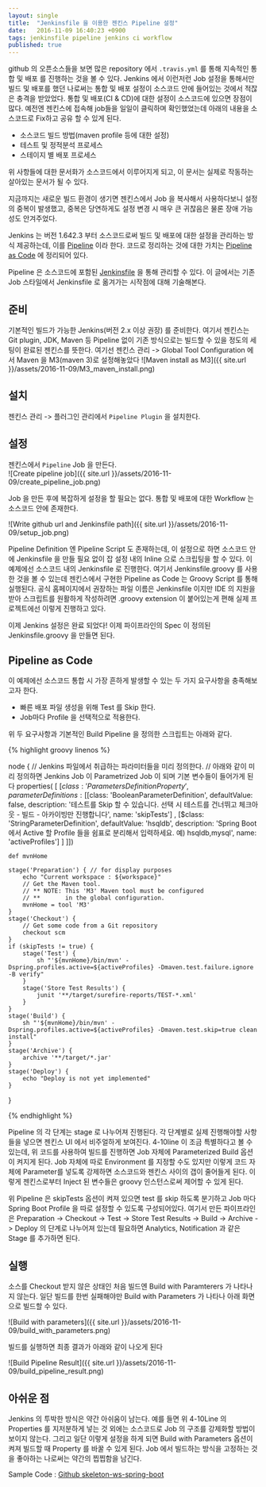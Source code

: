 ```yaml
---
layout: single
title:  "Jenkinsfile 을 이용한 젠킨스 Pipeline 설정"
date:   2016-11-09 16:40:23 +0900
tags: jenkinsfile pipeline jenkins ci workflow
published: true
---
```


github 의 오픈소스들을 보면 많은 repository 에서 `.travis.yml` 를 통해 지속적인 통합 및 배포 를 진행하는 것을 볼 수 있다.
Jenkins 에서 이런저런 Job 설정을 통해서만 빌드 및 배포를 했던 나로써는 통합 및 배포 설정이 소스코드 안에 들어있는 것에서 적잖은 충격을 받았었다.
통합 및 배포(CI & CD)에 대한 설정이 소스코드에 있으면 장점이 많다. 예전엔 젠킨스에 접속해 job들을 일일이 클릭하며 확인했었는데 아래의 내용을 소스코드로 Fix하고 공유 할 수 있게 된다.
 
 * 소스코드 빌드 방법(maven profile 등에 대한 설정)
 * 테스트 및 정적분석 프로세스
 * 스테이지 별 배포 프로세스
 
위 사항들에 대한 문서화가 소스코드에서 이루어지게 되고, 이 문서는 실제로 작동하는 살아있는 문서가 될 수 있다.

지금까지는 새로운 빌드 환경이 생기면 젠킨스에서 Job 을 복사해서 사용하다보니 설정의 중복이 발생했고, 중복은 당연하게도 설정 변경 시 매우 큰 귀찮음은 물론 장애 가능성도 안겨주었다.

Jenkins 는 버전 1.642.3 부터 소스코드로써 빌드 및 배포에 대한 설정을 관리하는 방식 제공하는데, 이를 [Pipeline][pipeline] 이라 한다. 코드로 정리하는 것에 대한 가치는 [Pipeline as Code][pipeline-as-code] 에 정리되어 있다.

Pipeline 은 소스코드에 포함된 [Jenkinsfile] 을 통해 관리할 수 있다. 이 글에서는 기존 Job 스타일에서 Jenkinsfile 로 옮겨가는 시작점에 대해 기술해본다.
 
## 준비

기본적인 빌드가 가능한 Jenkins(버전 2.x 이상 권장) 를 준비한다. 여기서 젠킨스는 Git plugin, JDK, Maven 등 Pipeline 없이 기존 방식으로는 빌드할 수 있을 정도의 세팅이 완료된 젠킨스를 뜻한다. 
여기선 젠킨스 관리 -> Global Tool Configuration 에서 Maven 을 M3(maven 3)로 설정해놓았다
![Maven install as M3]({{ site.url }}/assets/2016-11-09/M3_maven_install.png)

## 설치 

젠킨스 관리 -> 플러그인 관리에서 `Pipeline Plugin` 을 설치한다.
  
## 설정

젠킨스에서 `Pipeline` Job 을 만든다.  
![Create pipeline job]({{ site.url }}/assets/2016-11-09/create_pipeline_job.png)

Job 을 만든 후에 복잡하게 설정을 할 필요는 없다. 통합 및 배포에 대한 Workflow 는 소스코드 안에 존재한다.

![Write github url and Jenkinsfile path]({{ site.url }}/assets/2016-11-09/setup_job.png)

Pipeline Definition 엔 Pipeline Script 도 존재하는데, 이 설정으로 하면 소스코드 안에 Jenkinsfile 을 만들 필요 없이 잡 설정 내의 Inline 으로 스크립팅을 할 수 있다.
이 예제에선 소스코드 내의 Jenkinsfile 로 진행한다.
여기서 Jenkinsfile.groovy 를 사용한 것을 볼 수 있는데 젠킨스에서 구현한 Pipeline as Code 는 Groovy Script 를 통해 실행된다.
공식 홈페이지에서 권장하는 파일 이름은 Jenkinsfile 이지만 IDE 의 지원을 받아 스크립트를 원활하게 작성하려면 .groovy extension 이 붙어있는게 편해 실제 프로젝트에선 이렇게 진행하고 있다.

이제 Jenkins 설정은 완료 되었다! 이제 파이프라인의 Spec 이 정의된 Jenkinsfile.groovy 을 만들면 된다.

## Pipeline as Code

이 예제에선 소스코드 통합 시 가장 흔하게 발생할 수 있는 두 가지 요구사항을 충족해보고자 한다.

* 빠른 배포 파일 생성을 위해 Test 를 Skip 한다.
* Job마다 Profile 을 선택적으로 적용한다.
 
위 두 요구사항과 기본적인 Build Pipeline 을 정의한 스크립트는 아래와 같다.

{% highlight groovy linenos %}

node {
    // Jenkins 파일에서 취급하는 파라미터들을 미리 정의한다.
    // 아래와 같이 미리 정의하면 Jenkins Job 이 Parametrized Job 이 되며 기본 변수들이 들어가게 된다
    properties(
            [
                    [$class: 'ParametersDefinitionProperty', parameterDefinitions:
                            [
                                    [$class: 'BooleanParameterDefinition', defaultValue: false, description: '테스트를 Skip 할 수 있습니다. 선택 시 테스트를 건너뛰고 체크아웃 - 빌드 - 아카이빙만 진행합니다', name: 'skipTests']
                                    , [$class: 'StringParameterDefinition', defaultValue: 'hsqldb', description: 'Spring Boot 에서 Active 할 Profile 들을 쉼표로 분리해서 입력하세요. 예) hsqldb,mysql', name: 'activeProfiles']
                            ]
                    ]])

    def mvnHome

    stage('Preparation') { // for display purposes
        echo "Current workspace : ${workspace}"
        // Get the Maven tool.
        // ** NOTE: This 'M3' Maven tool must be configured
        // **       in the global configuration.
        mvnHome = tool 'M3'
    }
    stage('Checkout') {
        // Get some code from a Git repository
        checkout scm
    }
    if (skipTests != true) {
        stage('Test') {
            sh "'${mvnHome}/bin/mvn' -Dspring.profiles.active=${activeProfiles} -Dmaven.test.failure.ignore -B verify"
        }
        stage('Store Test Results') {
            junit '**/target/surefire-reports/TEST-*.xml'
        }
    }
    stage('Build') {
        sh "'${mvnHome}/bin/mvn' -Dspring.profiles.active=${activeProfiles} -Dmaven.test.skip=true clean install"
    }
    stage('Archive') {
        archive '**/target/*.jar'
    }
    stage('Deploy') {
        echo "Deploy is not yet implemented"
    }
}

{% endhighlight %}

Pipeline 의 각 단계는 stage 로 나누어져 진행된다. 각 단계별로 실제 진행해야할 사항들을 넣으면 젠킨스 UI 에서 비주얼하게 보여진다.
4-10line 이 조금 특별하다고 볼 수 있는데, 위 코드를 사용하여 빌드를 진행하면 Job 자체에 Parameterized Build 옵션이 켜지게 된다. 
Job 자체에 따로 Environment 를 지정할 수도 있지만 이렇게 코드 자체에 Parameter를 넣도록 강제하면 소스코드와 젠킨스 사이의 갭이 줄어들게 된다.
이렇게 젠킨스로부터 Inject 된 변수들은 groovy 인스턴스로써 제어할 수 있게 된다.

위 Pipeline 은 skipTests 옵션이 켜져 있으면 test 를 skip 하도록 분기하고 Job 마다 Spring Boot Profile 을 따로 설정할 수 있도록 구성되어있다.
여기서 만든 파이프라인은 Preparation -> Checkout -> Test -> Store Test Results -> Build -> Archive -> Deploy 의 단계로 나누어져 있는데 필요하면 Analytics, Notification 과 같은 Stage 를 추가하면 된다.

## 실행

소스를 Checkout 받지 않은 상태인 처음 빌드엔 Build with Paramterers 가 나타나지 않는다.
일단 빌드를 한번 실패해야만 Build with Parameters 가 나타나 아래 화면으로 빌드할 수 있다.

![Build with parameters]({{ site.url }}/assets/2016-11-09/build_with_parameters.png)

빌드를 실행하면 최종 결과가 아래와 같이 나오게 된다

![Build Pipeline Result]({{ site.url }}/assets/2016-11-09/build_pipeline_result.png)

## 아쉬운 점

Jenkins 의 투박한 방식은 약간 아쉬움이 남는다.
예를 들면 위 4-10Line 의 Properties 를 지저분하게 넣는 것 외에는 소스코드로 Job 의 구조를 강제화할 방법이 보이지 않는다. 
그리고 일단 이렇게 설정을 하게 되면 Build with Parameters 옵션이 켜져 빌드할 때 Property 를 바꿀 수 있게 된다. Job 에서 빌드하는 방식을 고정하는 것을 좋아하는 나로써는 약간의 찝찝함을 남긴다.

Sample Code : [Github skeleton-ws-spring-boot](https://github.com/limsungmook/skeleton-ws-spring-boot)



[pipeline]: https://jenkins.io/doc/book/pipeline/overview/
[pipeline-as-code]: https://jenkins.io/solutions/pipeline/
[Jenkinsfile]: https://jenkins.io/doc/book/pipeline/jenkinsfile/